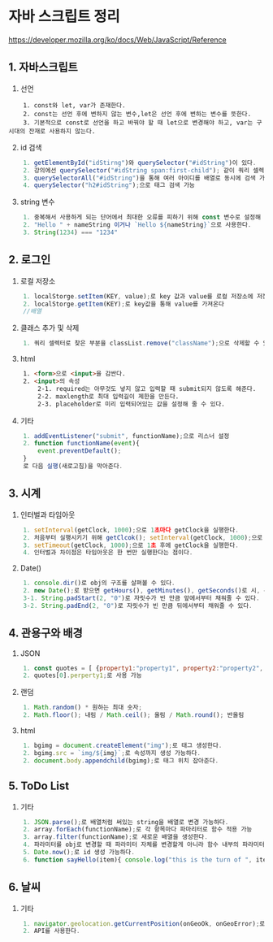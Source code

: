 # 자바 스크립트 정리
https://developer.mozilla.org/ko/docs/Web/JavaScript/Reference
## 1. 자바스크립트
1. 선언
```
    1. const와 let, var가 존재한다.
    2. const는 선언 후에 변하지 않는 변수,let은 선언 후에 변하는 변수를 뜻한다.
    3. 기본적으로 const로 선언을 하고 바꿔야 할 때 let으로 변경해야 하고, var는 구시대의 잔재로 사용하지 않는다.
```

2. id 검색
```javaScript
    1. getElementById("idStirng")와 querySelector("#idString")이 있다.
    2. 강의에선 querySelector("#idString span:first-child"); 같이 쿼리 셀렉터를 주로 사용한 편
    3. querySelectorAll("#idString")을 통해 여러 아이디를 배열로 동시에 검색 가능
    4. querySelector("h2#idString");으로 태그 검색 가능
```

3. string 변수
```javascript
    1. 중복해서 사용하게 되는 단어에서 최대한 오류를 피하기 위해 const 변수로 설정해 준다.
    2. "Hello " + nameString 이거나 `Hello ${nameString}`으로 사용한다.
    3. String(1234) === "1234"
```

## 2. 로그인
1. 로컬 저장소
```javascript
    1. localStorge.setItem(KEY, value);로 key 값과 value를 로컬 저장소에 저장하고
    2. localStorge.getItem(KEY);로 key값을 통해 value를 가져온다
    //배열
```
2. 클래스 추가 및 삭제
```javascript
    1. 쿼리 셀렉터로 찾은 부분을 classList.remove("className");으로 삭제할 수 있고, 2. classList.add("className");으로 추가할 수 있다.
```
3. html
```html
    1. <form>으로 <input>을 감싼다.
    2. <input>의 속성
        2-1. required는 아무것도 넣지 않고 입력할 때 submit되지 않도록 해준다.
        2-2. maxlength로 최대 입력길이 제한을 만든다.
        2-3. placeholder로 미리 입력되어있는 값을 설정해 줄 수 있다.
```
4. 기타
```javascript
    1. addEventListener("submit", functionName);으로 리스너 설정
    2. function functionName(event){
        event.preventDefault();
    }
    로 다음 실행(새로고침)을 막아준다.
```

## 3. 시계
1. 인터벌과 타임아웃
```javascript
    1. setInterval(getClock, 1000);으로 1초마다 getClock을 실행한다.
    2. 처음부터 실행시키기 위해 getClcok(); setInterval(getClock, 1000);으로 변경
    3. setTimeout(getClock, 1000);으로 1초 후에 getClock을 실행한다.
    4. 인터벌과 차이점은 타임아웃은 한 번만 실행한다는 점이다.
```
2. Date()
```javascript
    1. console.dir()로 obj의 구조를 살펴볼 수 있다.
    2. new Date();로 받으면 getHours(), getMinutes(), getSeconds()로 시, 분, 초를 받는다.
    3-1. String.padStart(2, "0")로 자릿수가 빈 만큼 앞에서부터 채워줄 수 있다.
    3-2. String.padEnd(2, "0")로 자릿수가 빈 만큼 뒤에서부터 채워줄 수 있다.
```
## 4. 관용구와 배경
1. JSON
```javascript
    1. const quotes = [ {property1:"property1", property2:"property2", }, {property1:"property1-1", property2:"property2-1", },]로 선언 가능
    2. quotes[0].perperty1;로 사용 가능
```
2. 랜덤
```javascript
    1. Math.random() * 원하는 최대 숫자;
    2. Math.floor(); 내림 / Math.ceil(); 올림 / Math.round(); 반올림
```
3. html
```javascript
    1. bgimg = document.createElement("img");로 태그 생성한다.
    2. bgimg.src = `img/${img}`;로 속성까지 생성 가능하다.
    2. document.body.appendchild(bgimg);로 태그 위치 잡아준다.
```

## 5. ToDo List
1. 기타
```javascript
    1. JSON.parse();로 배열처럼 써있는 string을 배열로 변경 가능하다.
    2. array.forEach(functionName);로 각 항목마다 파마리터로 함수 적용 가능
    3. array.filter(functionName);로 새로운 배열을 생성한다.
    4. 파라미터를 obj로 변경할 때 파라미터 자체를 변경할게 아니라 함수 내부의 파라미터에 .property 를 추가해서 하는게 두루두루 좋다.
    5. Date.now();로 id 생성 가능하다.
    6. function sayHello(item){ console.log("this is the turn of ", item);} array.forEach(sayHello);로 사용할 수 있지만 array.forEach((item)=> console.log("this is the turn of ", item);)로 간단하게 사용할 수도 있다.
```

## 6. 날씨
1. 기타
```javascript
    1. navigator.geolocation.getCurrentPosition(onGeoOk, onGeoError);로 위도 경도를 받아올 수 있다.
    2. API를 사용한다.
```
